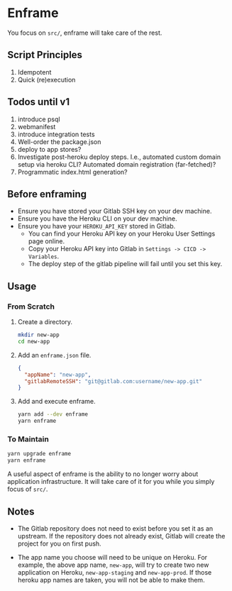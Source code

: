 # Enframe

You focus on `src/`, enframe will take care of the rest.

## Script Principles

1. Idempotent
1. Quick (re)execution

## Todos until v1

1. introduce psql
1. webmanifest
1. introduce integration tests
1. Well-order the package.json
1. deploy to app stores?
1. Investigate post-heroku deploy steps. I.e., automated custom domain setup via heroku CLI? Automated domain registration (far-fetched)?
1. Programmatic index.html generation?

## Before enframing

* Ensure you have stored your Gitlab SSH key on your dev machine.
* Ensure you have the Heroku CLI on your dev machine.
* Ensure you have your `HEROKU_API_KEY` stored in Gitlab.
  * You can find your Heroku API key on your Heroku User Settings page online.
  * Copy your Heroku API key into Gitlab in `Settings -> CICD -> Variables`.
  * The deploy step of the gitlab pipeline will fail until you set this key.

## Usage

### From Scratch

1. Create a directory.

    ```bash
    mkdir new-app
    cd new-app
    ```

1. Add an `enframe.json` file.

    ```json
    {
      "appName": "new-app",
      "gitlabRemoteSSH": "git@gitlab.com:username/new-app.git"
    }
    ```

1. Add and execute enframe.

    ```bash
    yarn add --dev enframe
    yarn enframe
    ```

### To Maintain

```bash
yarn upgrade enframe
yarn enframe
```

A useful aspect of enframe is the ability to no longer worry about application infrastructure. It will take care of it for you while you simply focus of `src/`.

## Notes

* The Gitlab repository does not need to exist before you set it as an upstream. If the repository does not already exist, Gitlab will create the project for you on first push.

* The app name you choose will need to be unique on Heroku. For example, the above app name, `new-app`, will try to create two new application on Heroku, `new-app-staging` and `new-app-prod`. If those heroku app names are taken, you will not be able to make them.
